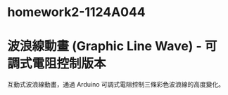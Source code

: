 # homework2-1124A044

# 波浪線動畫 (Graphic Line Wave) - 可調式電阻控制版本

互動式波浪線動畫，通過 Arduino 可調式電阻控制三條彩色波浪線的高度變化。
